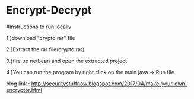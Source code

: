 # Encrypt-Decrypt


#Instructions to run locally

1.)download "crypto.rar" file 

2.)Extract the rar file(crypto.rar)

3.)fire up netbean and open the extracted project

4.)You can run the program by right click on the main.java -> Run file

blog link : http://securitystuffnow.blogspot.com/2017/04/make-your-own-encryptor.html
